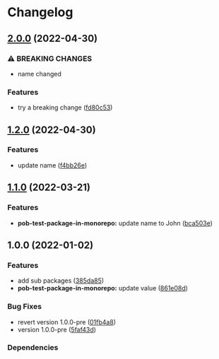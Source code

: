 # Changelog

## [2.0.0](https://github.com/christophehurpeau/pob-monorepo-test-repository/compare/pob-test-package-in-monorepo-v1.2.0...pob-test-package-in-monorepo-v2.0.0) (2022-04-30)


### ⚠ BREAKING CHANGES

* name changed

### Features

* try a breaking change ([fd80c53](https://github.com/christophehurpeau/pob-monorepo-test-repository/commit/fd80c53ec9f3ec049477224b43e93cb00a07deaf))

## [1.2.0](https://github.com/christophehurpeau/pob-monorepo-test-repository/compare/pob-test-package-in-monorepo-v1.1.0...pob-test-package-in-monorepo-v1.2.0) (2022-04-30)


### Features

* update name ([f4bb26e](https://github.com/christophehurpeau/pob-monorepo-test-repository/commit/f4bb26e307e5ca617bdc30e25159be616825771b))

## [1.1.0](https://github.com/christophehurpeau/pob-monorepo-test-repository/compare/pob-test-package-in-monorepo-v1.0.0...pob-test-package-in-monorepo-v1.1.0) (2022-03-21)


### Features

* **pob-test-package-in-monorepo:** update name to John ([bca503e](https://github.com/christophehurpeau/pob-monorepo-test-repository/commit/bca503e7003ed4f8f51706c056d66d888727a8a0))

## 1.0.0 (2022-01-02)


### Features

* add sub packages ([385da85](https://github.com/christophehurpeau/pob-monorepo-test-repository/commit/385da8530b5fce9531a31b6df11f0a817a105638))
* **pob-test-package-in-monorepo:** update value ([861e08d](https://github.com/christophehurpeau/pob-monorepo-test-repository/commit/861e08dd62234349fde14cbcc2566e82550e5a9d))


### Bug Fixes

* revert version 1.0.0-pre ([01fb4a8](https://github.com/christophehurpeau/pob-monorepo-test-repository/commit/01fb4a85f83bc43769fc6b071c9cd5778dd8c762))
* version 1.0.0-pre ([5faf43d](https://github.com/christophehurpeau/pob-monorepo-test-repository/commit/5faf43d9715d7c03c8ddac85e31d89def3e9580d))


### Dependencies
